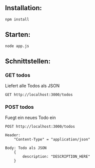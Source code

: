 ## Installation:

```bash
npm install
```

## Starten: 

```bash
node app.js
```

## Schnittstellen:

### GET todos

Liefert alle Todos als JSON

```
GET http://localhost:3000/todos
```

### POST todos

Fuegt ein neues Todo ein

```
POST http://localhost:3000/todos

Header:
    "Content-Type" = "application/json"
	
Body: Todo als JSON
    {
        description: "DESCRIPTION_HERE"
    }
```